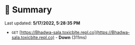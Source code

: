 # 📖 Summary
Last updated: **5/17/2022, 5:28:35 PM**

- `GET` [https://Bhadwa-sala.toxicblte.repl.co](https://Bhadwa-sala.toxicblte.repl.co) - **Down** (311ms)
